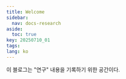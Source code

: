 ```yaml
---
title: Welcome
sidebar:
  nav: docs-research
aside:
  toc: true
key: 20250710_01
tags: 
lang: ko
---
```


이 블로그는 "연구" 내용을 기록하기 위한 공간이다.

